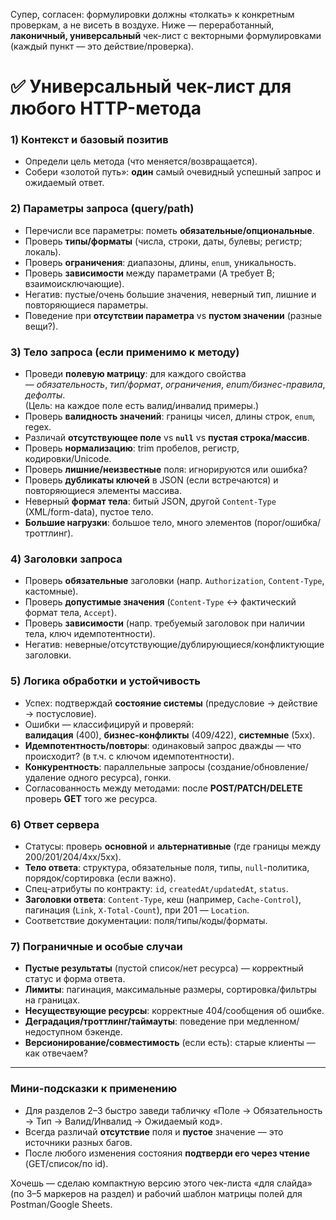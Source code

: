 Супер, согласен: формулировки должны «толкать» к конкретным проверкам, а не висеть в воздухе. Ниже — переработанный, **лаконичный, универсальный** чек-лист с векторными формулировками (каждый пункт — это действие/проверка).

# ✅ Универсальный чек-лист для любого HTTP-метода

### 1) Контекст и базовый позитив

- Определи цель метода (что меняется/возвращается).
- Собери «золотой путь»: **один** самый очевидный успешный запрос и ожидаемый ответ.

### 2) Параметры запроса (query/path)

- Перечисли все параметры: пометь **обязательные/опциональные**.
- Проверь **типы/форматы** (числа, строки, даты, булевы; регистр; локаль).
- Проверь **ограничения**: диапазоны, длины, `enum`, уникальность.
- Проверь **зависимости** между параметрами (A требует B; взаимоисключающие).
- Негатив: пустые/очень большие значения, неверный тип, лишние и повторяющиеся параметры.
- Поведение при **отсутствии параметра** vs **пустом значении** (разные вещи?).

### 3) Тело запроса (если применимо к методу)

- Проведи **полевую матрицу**: для каждого свойства  
    — _обязательность_, _тип/формат_, _ограничения_, _enum/бизнес-правила_, _дефолты_.  
    (Цель: на каждое поле есть валид/инвалид примеры.)
- Проверь **валидность значений**: границы чисел, длины строк, `enum`, regex.
- Различай **отсутствующее поле** vs **`null`** vs **пустая строка/массив**.
- Проверь **нормализацию**: trim пробелов, регистр, кодировки/Unicode.
- Проверь **лишние/неизвестные** поля: игнорируются или ошибка?
- Проверь **дубликаты ключей** в JSON (если встречаются) и повторяющиеся элементы массива.
- Неверный **формат тела**: битый JSON, другой `Content-Type` (XML/form-data), пустое тело.
- **Большие нагрузки**: большое тело, много элементов (порог/ошибка/троттлинг).

### 4) Заголовки запроса

- Проверь **обязательные** заголовки (напр. `Authorization`, `Content-Type`, кастомные).
- Проверь **допустимые значения** (`Content-Type` ↔ фактический формат тела, `Accept`).
- Проверь **зависимости** (напр. требуемый заголовок при наличии тела, ключ идемпотентности).
- Негатив: неверные/отсутствующие/дублирующиеся/конфликтующие заголовки.

### 5) Логика обработки и устойчивость

- Успех: подтверждай **состояние системы** (предусловие → действие → постусловие).
- Ошибки — классифицируй и проверяй:  
    **валидация** (400), **бизнес-конфликты** (409/422), **системные** (5xx).
- **Идемпотентность/повторы**: одинаковый запрос дважды — что происходит? (в т.ч. с ключом идемпотентности).
- **Конкурентность**: параллельные запросы (создание/обновление/удаление одного ресурса), гонки.
- Согласованность между методами: после **POST/PATCH/DELETE** проверь **GET** того же ресурса.

### 6) Ответ сервера

- Статусы: проверь **основной** и **альтернативные** (где границы между 200/201/204/4xx/5xx).
- **Тело ответа**: структура, обязательные поля, типы, `null`-политика, порядок/сортировка (если важно).
- Спец-атрибуты по контракту: `id`, `createdAt/updatedAt`, `status`.
- **Заголовки ответа**: `Content-Type`, кеш (например, `Cache-Control`), пагинация (`Link`, `X-Total-Count`), при 201 — `Location`.
- Соответствие документации: поля/типы/коды/форматы.

### 7) Пограничные и особые случаи

- **Пустые результаты** (пустой список/нет ресурса) — корректный статус и форма ответа.
- **Лимиты**: пагинация, максимальные размеры, сортировка/фильтры на границах.
- **Несуществующие ресурсы**: корректные 404/сообщения об ошибке.
- **Деградация/троттлинг/таймауты**: поведение при медленном/недоступном бэкенде.
- **Версионирование/совместимость** (если есть): старые клиенты — как отвечаем?

---

### Мини-подсказки к применению

- Для разделов 2–3 быстро заведи табличку «Поле → Обязательность → Тип → Валид/Инвалид → Ожидаемый код».
- Всегда различай **отсутствие** поля и **пустое** значение — это источники разных багов.
- После любого изменения состояния **подтверди его через чтение** (GET/список/по id).

Хочешь — сделаю компактную версию этого чек-листа «для слайда» (по 3–5 маркеров на раздел) и рабочий шаблон матрицы полей для Postman/Google Sheets.